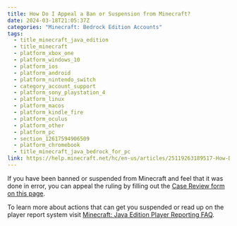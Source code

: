 ```yaml
---
title: How Do I Appeal a Ban or Suspension from Minecraft?
date: 2024-03-18T21:05:37Z
categories: "Minecraft: Bedrock Edition Accounts"
tags:
  - title_minecraft_java_edition
  - title_minecraft
  - platform_xbox_one
  - platform_windows_10
  - platform_ios
  - platform_android
  - platform_nintendo_switch
  - category_account_support
  - platform_sony_playstation_4
  - platform_linux
  - platform_macos
  - platform_kindle_fire
  - platform_oculus
  - platform_other
  - platform_pc
  - section_12617594906509
  - platform_chromebook
  - title_minecraft_java_bedrock_for_pc
link: https://help.minecraft.net/hc/en-us/articles/25119263189517-How-Do-I-Appeal-a-Ban-or-Suspension-from-Minecraft
---
```


If you have been banned or suspended from Minecraft and feel that it was done in error, you can appeal the ruling by filling out the [Case Review form on this page](https://help.minecraft.net/hc/en-us/requests/new?ticket_form_id=360003469452).

To learn more about actions that can get you suspended or read up on the player report system visit [Minecraft: Java Edition Player Reporting FAQ](../Minecraft-Java-Realms/Minecraft-Java-Edition-Player-Reporting-FAQ.md).
